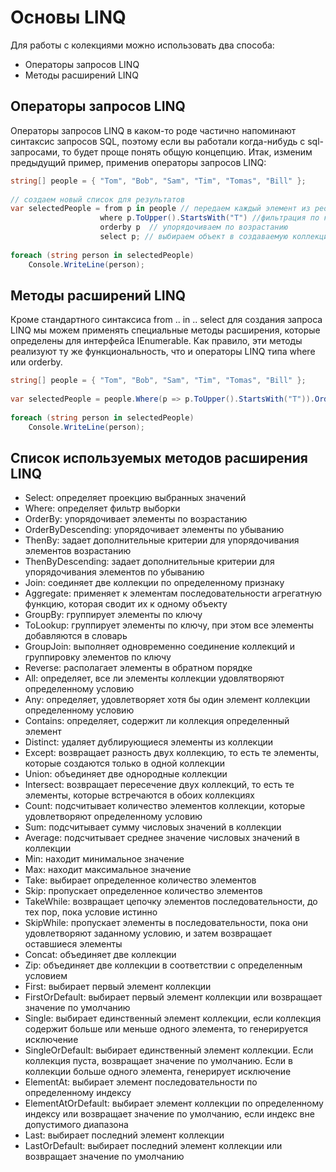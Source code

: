 # Основы LINQ
Для работы с колекциями можно использовать два способа:
- Операторы запросов LINQ
- Методы расширений LINQ

## Операторы запросов LINQ
Операторы запросов LINQ в каком-то роде частично напоминают синтаксис запросов SQL, поэтому если вы работали когда-нибудь с sql-запросами, то будет проще понять общую концепцию. Итак, изменим предыдущий пример, применив операторы запросов LINQ:

```C#
string[] people = { "Tom", "Bob", "Sam", "Tim", "Tomas", "Bill" };
 
// создаем новый список для результатов
var selectedPeople = from p in people // передаем каждый элемент из people в переменную p
                    where p.ToUpper().StartsWith("T") //фильтрация по критерию
                    orderby p  // упорядочиваем по возрастанию
                    select p; // выбираем объект в создаваемую коллекцию
 
foreach (string person in selectedPeople)
    Console.WriteLine(person);
```


## Методы расширений LINQ
Кроме стандартного синтаксиса from .. in .. select для создания запроса LINQ мы можем применять специальные методы расширения, которые определены для интерфейса IEnumerable. Как правило, эти методы реализуют ту же функциональность, что и операторы LINQ типа where или orderby.

```C#
string[] people = { "Tom", "Bob", "Sam", "Tim", "Tomas", "Bill" };
 
var selectedPeople = people.Where(p => p.ToUpper().StartsWith("T")).OrderBy(p => p);
 
foreach (string person in selectedPeople)
    Console.WriteLine(person);
```

## Список используемых методов расширения LINQ
- Select: определяет проекцию выбранных значений
- Where: определяет фильтр выборки
- OrderBy: упорядочивает элементы по возрастанию
- OrderByDescending: упорядочивает элементы по убыванию
- ThenBy: задает дополнительные критерии для упорядочивания элементов возрастанию
- ThenByDescending: задает дополнительные критерии для упорядочивания элементов по убыванию
- Join: соединяет две коллекции по определенному признаку
- Aggregate: применяет к элементам последовательности агрегатную функцию, которая сводит их к одному объекту
- GroupBy: группирует элементы по ключу
- ToLookup: группирует элементы по ключу, при этом все элементы добавляются в словарь
- GroupJoin: выполняет одновременно соединение коллекций и группировку элементов по ключу
- Reverse: располагает элементы в обратном порядке
- All: определяет, все ли элементы коллекции удовлятворяют определенному условию
- Any: определяет, удовлетворяет хотя бы один элемент коллекции определенному условию
- Contains: определяет, содержит ли коллекция определенный элемент
- Distinct: удаляет дублирующиеся элементы из коллекции
- Except: возвращает разность двух коллекцию, то есть те элементы, которые создаются только в одной коллекции
- Union: объединяет две однородные коллекции
- Intersect: возвращает пересечение двух коллекций, то есть те элементы, которые встречаются в обоих коллекциях
- Count: подсчитывает количество элементов коллекции, которые удовлетворяют определенному условию
- Sum: подсчитывает сумму числовых значений в коллекции
- Average: подсчитывает cреднее значение числовых значений в коллекции
- Min: находит минимальное значение
- Max: находит максимальное значение
- Take: выбирает определенное количество элементов
- Skip: пропускает определенное количество элементов
- TakeWhile: возвращает цепочку элементов последовательности, до тех пор, пока условие истинно
- SkipWhile: пропускает элементы в последовательности, пока они удовлетворяют заданному условию, и затем возвращает оставшиеся элементы
- Concat: объединяет две коллекции
- Zip: объединяет две коллекции в соответствии с определенным условием
- First: выбирает первый элемент коллекции
- FirstOrDefault: выбирает первый элемент коллекции или возвращает значение по умолчанию
- Single: выбирает единственный элемент коллекции, если коллекция содержит больше или меньше одного элемента, то генерируется исключение
- SingleOrDefault: выбирает единственный элемент коллекции. Если коллекция пуста, возвращает значение по умолчанию. Если в коллекции больше одного элемента, генерирует исключение
- ElementAt: выбирает элемент последовательности по определенному индексу
- ElementAtOrDefault: выбирает элемент коллекции по определенному индексу или возвращает значение по умолчанию, если индекс вне допустимого диапазона
- Last: выбирает последний элемент коллекции
- LastOrDefault: выбирает последний элемент коллекции или возвращает значение по умолчанию
